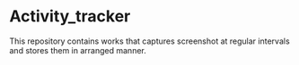# Activity_tracker
This repository contains works that captures screenshot at regular intervals and stores them in arranged manner.
